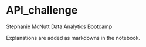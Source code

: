 # API_challenge
Stephanie McNutt
Data  Analytics Bootcamp

Explanations are added as markdowns in the notebook.
